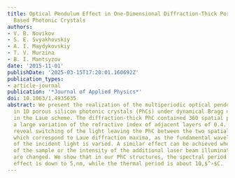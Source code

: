```yaml
---
title: Optical Pendulum Effect in One-Dimensional Diffraction-Thick Porous Silicon
  Based Photonic Crystals
authors:
- V. B. Novikov
- S. E. Svyakhovskiy
- A. I. Maydykovskiy
- T. V. Murzina
- B. I. Mantsyzov
date: '2015-11-01'
publishDate: '2025-03-15T17:20:01.160692Z'
publication_types:
- article-journal
publication: '*Journal of Applied Physics*'
doi: 10.1063/1.4935635
abstract: We present the realization of the multiperiodic optical pendulum effect
  in 1D porous silicon photonic crystals (PhCs) under dynamical Bragg diffraction
  in the Laue scheme. The diffraction-thick PhC contained 360 spatial periods with
  a large variation of the refractive index of adjacent layers of 0.4. The experiments
  reveal switching of the light leaving the PhC between the two spatial directions,
  which correspond to Laue diffraction maxima, as the fundamental wavelength or polarization
  of the incident light is varied. A similar effect can be achieved when the temperature
  of the sample or the intensity of the additional laser beam illuminating the crystal
  are changed. We show that in our PhC structures, the spectral period of the pendulum
  effect is down to 5,nm, while the thermal period is about 10,$^∘$C.
---
```

